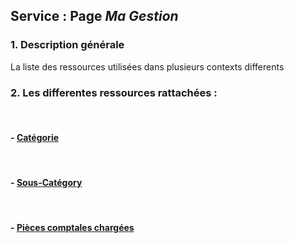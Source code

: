 ## Service : Page _Ma Gestion_

<!-- Cette page a une fonction d’affichage d’informations pour l’utilisateur et d’interface d’échange d’informations entre utilisateur / l’appli / admin N. -->

### 1. Description générale

La liste des ressources utilisées dans plusieurs contexts differents

### 2. Les differentes ressources rattachées :

<br>

#### - [Catégorie](/guide/services/common/category/)

<br>

#### - [Sous-Catégory](/guide/services/common/subcategory/)

<br>

#### - [Pièces comptales chargées](/guide/services/common/uploaded-invoices)

<br>
